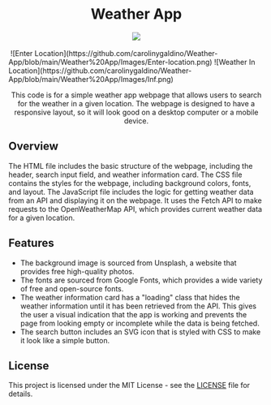 <h1 align="center">Weather App</h1>

<p align="center">
  <img src="https://img.shields.io/badge/License-MIT-blue.svg">
</p>

<img align="center">
![Enter Location](https://github.com/carolinygaldino/Weather-App/blob/main/Weather%20App/Images/Enter-location.png)
![Weather  In Location](https://github.com/carolinygaldino/Weather-App/blob/main/Weather%20App/Images/Inf.png)</img>

<p align="center">
  This code is for a simple weather app webpage that allows users to search for the weather in a given location. The webpage is designed to have a responsive layout, so it will look good on a desktop computer or a mobile device.
</p>

## Overview

The HTML file includes the basic structure of the webpage, including the header, search input field, and weather information card. The CSS file contains the styles for the webpage, including background colors, fonts, and layout. The JavaScript file includes the logic for getting weather data from an API and displaying it on the webpage. It uses the Fetch API to make requests to the OpenWeatherMap API, which provides current weather data for a given location.

## Features

- The background image is sourced from Unsplash, a website that provides free high-quality photos.
- The fonts are sourced from Google Fonts, which provides a wide variety of free and open-source fonts.
- The weather information card has a "loading" class that hides the weather information until it has been retrieved from the API. This gives the user a visual indication that the app is working and prevents the page from looking empty or incomplete while the data is being fetched.
- The search button includes an SVG icon that is styled with CSS to make it look like a simple button.

## License

This project is licensed under the MIT License - see the [LICENSE](LICENSE) file for details.
